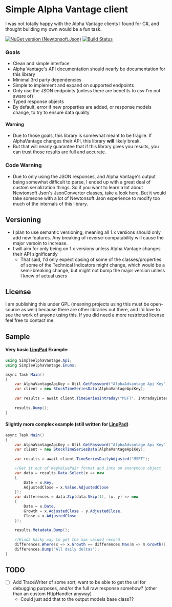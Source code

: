 # Simple Alpha Vantage client

I was not totally happy with the Alpha Vantage clients I found for C#, and thought building my own would be a fun task.

[![NuGet version (Newtonsoft.Json)](https://img.shields.io/nuget/v/SimpleAlphaVantage?style=flat)](https://www.nuget.org/packages/SimpleAlphaVantage/)
[![Build Status](https://travis-ci.com/Eibwen/SimpleAlphaVantage.svg?branch=master)](https://travis-ci.com/Eibwen/SimpleAlphaVantage)

### Goals
* Clean and simple interface
* Alpha Vantage's API documentation should nearly be documentation for this library
* Minimal 3rd party dependencies
* Simple to implement and expand on supported endpoints
* Only use the JSON endpoints (unless there are benefits to csv I'm not aware of)
* Typed response objects
* By default, error if new properties are added, or response models change, to try to ensure data quality

#### Warning
* Due to those goals, this library is somewhat meant to be fragile.  If AlphaVantage changes their API, this library **will** likely break.
* But that will nearly guarantee that if this library gives you results, you can trust those results are full and accurate.

### Code Warning
* Due to only using the JSON responses, and Alpha Vantage's output being somewhat difficult to parse, I ended up with a great deal of custom serialization things.  So if you want to learn a lot about Newtonsoft Json's JsonConverter classes, take a look here.  But it would take someone with a lot of Newtonsoft Json experience to modify too much of the internals of this library.

## Versioning
* I plan to use semantic versioning, meaning all 1.x versions should only add new features.  Any breaking of reverse-compatability will cause the major versoin to increase.
* I will aim for only being on 1.x versions unless Alpha Vantage changes their API significantly
  * That said, I'd only expect casing of some of the classes/properties of some of the Technical Indicators might change, which would be a semi-breaking change, but might not bump the major version unless I knew of actual users

## License
I am publishing this under GPL (meaning projects using this must be open-source as well) because there are other libraries out there, and I'd love to see the work of anyone using this.  If you did need a more restricted license feel free to contact me.


## Sample

#### Very basic [LinqPad](https://www.linqpad.net/) Example:
```c#
using SimpleAlphaVantage.Api;
using SimpleAlphaVantage.Enums;

async Task Main()
{
	var AlphaVantageApiKey = Util.GetPassword("AlphaAdvantage Api Key");
	var client = new StockTimeSeriesData(AlphaVantageApiKey);
	
	var results = await client.TimeSeriesIntraday("MSFT", IntradayInterval.HalfHour);
	
	results.Dump();
}
```
#### Slightly more complex example (still written for [LinqPad](https://www.linqpad.net/))
```c#
async Task Main()
{
	var AlphaVantageApiKey = Util.GetPassword("AlphaAdvantage Api Key");
	var client = new StockTimeSeriesData(AlphaVantageApiKey);
	
	var results = await client.TimeSeriesDailyAdjusted("MSFT");

	//Get it out of KeyValuePair format and into an anonymous object
	var data = results.Data.Select(x => new
	{
		Date = x.Key,
		AdjustedClose = x.Value.AdjustedClose
	});
	var differences = data.Zip(data.Skip(1), (x, y) => new
	{
		Date = x.Date,
		Growth = x.AdjustedClose - y.AdjustedClose,
		Close = x.AdjustedClose
	});
	
	results.Metadata.Dump();
	
	//Kinda hacky way to get the max valued record
	differences.Where(x => x.Growth == differences.Max(m => m.Growth)).Dump($"Highest growth day in the last 100 days!");
	differences.Dump("All daily deltas");
}
```


## TODO

- [ ] Add TraceWriter of some sort, want to be able to get the url for debugging purposes, and/or the full raw response somehow?  (other than an custom HttpHandler anyway)
  - Could just add that to the output models base class??

